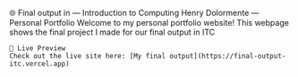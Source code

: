 🌐 Final output in — Introduction to Computing
    Henry Dolormente — Personal Portfolio
    Welcome to my personal portfolio website!
    This webpage shows the final project I made for our final output in ITC
    
    📸 Live Preview
    Check out the live site here: [My final output](https://final-output-itc.vercel.app)
